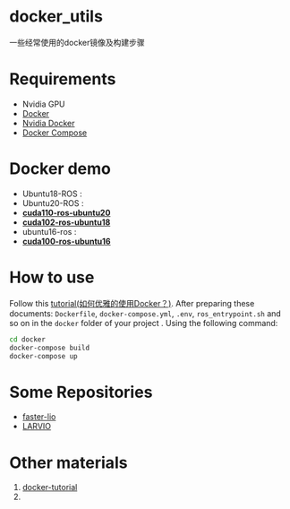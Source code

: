 # docker_utils
一些经常使用的docker镜像及构建步骤

# Requirements
- Nvidia GPU
- [Docker](https://docs.docker.com/engine/install/ubuntu/)
- [Nvidia Docker](https://github.com/NVIDIA/nvidia-docker)
- [Docker Compose](https://github.com/docker/compose)

# Docker demo
- Ubuntu18-ROS : 
- Ubuntu20-ROS :
- [**cuda110-ros-ubuntu20**](./docker-cuda110-ros-ubuntu20)
- [**cuda102-ros-ubuntu18**](./docker-cuda102-ros-ubuntu18)
- ubuntu16-ros : 
- [**cuda100-ros-ubuntu16**](./docker-cuda100-ros-ubuntu16)

# How to use
Follow this [tutorial(如何优雅的使用Docker？)](./Tutorial.md). After preparing these documents: `Dockerfile`, `docker-compose.yml`, `.env`, `ros_entrypoint.sh` and so on in the `docker` folder of your project . Using the following command:

```bash
cd docker
docker-compose build
docker-compose up
```

# Some Repositories
- [faster-lio](https://github.com/gaoxiang12/faster-lio)
- [LARVIO](https://github.com/zhuhu00/LARVIO)


# Other materials
1. [docker-tutorial](https://github.com/twtrubiks/docker-tutorial)
2. 